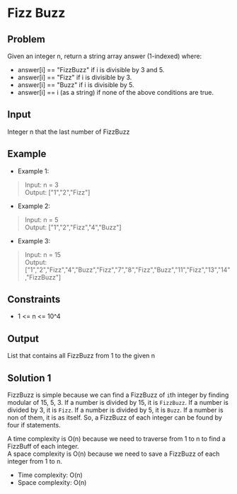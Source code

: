 # Fizz Buzz

## Problem

Given an integer n, return a string array answer (1-indexed) where:

- answer[i] == "FizzBuzz" if i is divisible by 3 and 5.
- answer[i] == "Fizz" if i is divisible by 3.
- answer[i] == "Buzz" if i is divisible by 5.
- answer[i] == i (as a string) if none of the above conditions are true.

## Input

Integer n that the last number of FizzBuzz

## Example

- Example 1:

>Input: n = 3  
Output: ["1","2","Fizz"]  

- Example 2:

>Input: n = 5  
Output: ["1","2","Fizz","4","Buzz"]  

- Example 3:

>Input: n = 15  
Output: ["1","2","Fizz","4","Buzz","Fizz","7","8","Fizz","Buzz","11","Fizz","13","14","FizzBuzz"]

## Constraints

- 1 <= n <= 10^4

## Output

List that contains all FizzBuzz from 1 to the given n

## Solution 1

FizzBuzz is simple because we can find a FizzBuzz of `i`th integer by finding modular of 15, 5, 3. If a number is divided by 15, it is `FizzBuzz`. If a number is divided by 3, it is `Fizz`. If a number is divided by 5, it is `Buzz`. If a number is non of them, it is as itself. So, a FizzBuzz of each integer can be found by four if statements.  

A time complexity is O(n) because we need to traverse from 1 to n to find a FizzBuff of each integer.  
A space complexity is O(n) because we need to save a FizzBuzz of each integer from 1 to n.

- Time complexity: O(n)
- Space complexity: O(n)
